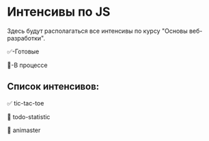 # Интенсивы по JS

Здесь будут располагаться все интенсивы по курсу "Основы веб-разработки".

:white_check_mark:-Готовые

:black_square_button:-В процессе

Список интенсивов:
-----------

:white_check_mark: tic-tac-toe  

:black_square_button: todo-statistic

:black_square_button: animaster
